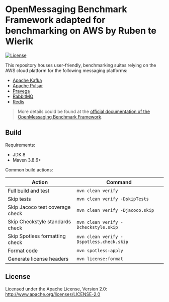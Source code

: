 # OpenMessaging Benchmark Framework adapted for benchmarking on AWS by Ruben te Wierik

[![License](https://img.shields.io/badge/license-Apache%202-4EB1BA.svg)](https://www.apache.org/licenses/LICENSE-2.0.html)

This repository houses user-friendly, benchmarking suites relying on the AWS cloud platform for the following messaging platforms:

* [Apache Kafka](https://kafka.apache.org)
* [Apache Pulsar](https://pulsar.apache.org)
* [Pravega](https://pravega.io/)
* [RabbitMQ](https://www.rabbitmq.com/)
* [Redis](https://redis.com/)

> More details could be found at the [official documentation of the OpenMessaging Benchmark Framework](http://openmessaging.cloud/docs/benchmarks/).

## Build

Requirements:

* JDK 8
* Maven 3.8.6+

Common build actions:

|             Action              |                 Command                  |
|---------------------------------|------------------------------------------|
| Full build and test             | `mvn clean verify`                       |
| Skip tests                      | `mvn clean verify -DskipTests`           |
| Skip Jacoco test coverage check | `mvn clean verify -Djacoco.skip`         |
| Skip Checkstyle standards check | `mvn clean verify -Dcheckstyle.skip`     |
| Skip Spotless formatting check  | `mvn clean verify -Dspotless.check.skip` |
| Format code                     | `mvn spotless:apply`                     |
| Generate license headers        | `mvn license:format`                     |

## License

Licensed under the Apache License, Version 2.0: http://www.apache.org/licenses/LICENSE-2.0
